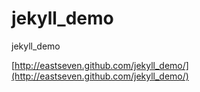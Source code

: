 jekyll_demo
===========

jekyll_demo

[http://eastseven.github.com/jekyll_demo/](http://eastseven.github.com/jekyll_demo/)
